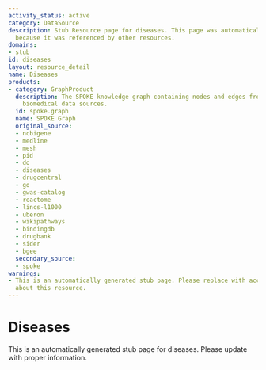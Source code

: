 ```yaml
---
activity_status: active
category: DataSource
description: Stub Resource page for diseases. This page was automatically generated
  because it was referenced by other resources.
domains:
- stub
id: diseases
layout: resource_detail
name: Diseases
products:
- category: GraphProduct
  description: The SPOKE knowledge graph containing nodes and edges from multiple
    biomedical data sources.
  id: spoke.graph
  name: SPOKE Graph
  original_source:
  - ncbigene
  - medline
  - mesh
  - pid
  - do
  - diseases
  - drugcentral
  - go
  - gwas-catalog
  - reactome
  - lincs-l1000
  - uberon
  - wikipathways
  - bindingdb
  - drugbank
  - sider
  - bgee
  secondary_source:
  - spoke
warnings:
- This is an automatically generated stub page. Please replace with accurate information
  about this resource.
---
```

# Diseases

This is an automatically generated stub page for diseases. Please update with proper information.